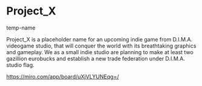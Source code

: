 # Project_X
temp-name

Project_X is a placeholder name for an upcoming indie game from D.I.M.A. videogame studio, that will conquer the world with its breathtaking graphics and gameplay. We as a small indie studio are planning to make at least two gazillion eurobucks and establish a new trade federation under D.I.M.A. studio flag.

https://miro.com/app/board/uXjVLYUNEqg=/
